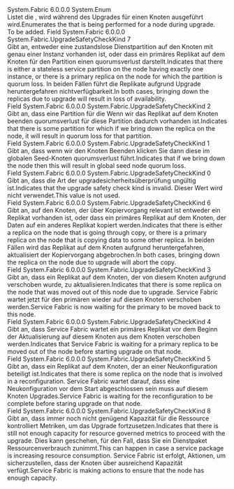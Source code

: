 <Type Name="UpgradeSafetyCheckKind" FullName="System.Fabric.UpgradeSafetyCheckKind">
  <TypeSignature Language="C#" Value="public enum UpgradeSafetyCheckKind" />
  <TypeSignature Language="ILAsm" Value=".class public auto ansi sealed UpgradeSafetyCheckKind extends System.Enum" />
  <TypeSignature Language="DocId" Value="T:System.Fabric.UpgradeSafetyCheckKind" />
  <TypeSignature Language="VB.NET" Value="Public Enum UpgradeSafetyCheckKind" />
  <TypeSignature Language="F#" Value="type UpgradeSafetyCheckKind = " />
  <AssemblyInfo>
    <AssemblyName>System.Fabric</AssemblyName>
    <AssemblyVersion>6.0.0.0</AssemblyVersion>
  </AssemblyInfo>
  <Base>
    <BaseTypeName>System.Enum</BaseTypeName>
  </Base>
  <Docs>
    <summary>
      <para><span data-ttu-id="9ebc0-101">Listet die <see cref="T:System.Fabric.UpgradeSafetyCheck" /> , wird während des Upgrades für einen Knoten ausgeführt wird.</span><span class="sxs-lookup"><span data-stu-id="9ebc0-101">Enumerates the <see cref="T:System.Fabric.UpgradeSafetyCheck" /> that is being performed for a node during upgrade.</span></span></para>
    </summary>
    <remarks>To be added.</remarks>
  </Docs>
  <Members>
    <Member MemberName="EnsureAvailability">
      <MemberSignature Language="C#" Value="EnsureAvailability" />
      <MemberSignature Language="ILAsm" Value=".field public static literal valuetype System.Fabric.UpgradeSafetyCheckKind EnsureAvailability = int32(7)" />
      <MemberSignature Language="DocId" Value="F:System.Fabric.UpgradeSafetyCheckKind.EnsureAvailability" />
      <MemberSignature Language="VB.NET" Value="EnsureAvailability" />
      <MemberSignature Language="F#" Value="EnsureAvailability = 7" Usage="System.Fabric.UpgradeSafetyCheckKind.EnsureAvailability" />
      <MemberType>Field</MemberType>
      <AssemblyInfo>
        <AssemblyName>System.Fabric</AssemblyName>
        <AssemblyVersion>6.0.0.0</AssemblyVersion>
      </AssemblyInfo>
      <ReturnValue>
        <ReturnType>System.Fabric.UpgradeSafetyCheckKind</ReturnType>
      </ReturnValue>
      <MemberValue>7</MemberValue>
      <Docs>
        <summary>
          <para><span data-ttu-id="9ebc0-102">Gibt an, entweder eine zustandslose Dienstpartition auf den Knoten mit genau einer Instanz vorhanden ist, oder dass ein primäres Replikat auf dem Knoten für den Partition einen quorumsverlust darstellt.</span><span class="sxs-lookup"><span data-stu-id="9ebc0-102">Indicates that there is either a stateless service partition on the node having exactly one instance, or there is a primary replica on the node for which the partition is quorum loss.</span></span> <span data-ttu-id="9ebc0-103">In beiden Fällen führt die Replikate aufgrund Upgrade heruntergefahren nichtverfügbarkeit.</span><span class="sxs-lookup"><span data-stu-id="9ebc0-103">In both cases, bringing down the replicas due to upgrade will result in loss of availability.</span></span></para>
        </summary>
      </Docs>
    </Member>
    <Member MemberName="EnsurePartitionQuorum">
      <MemberSignature Language="C#" Value="EnsurePartitionQuorum" />
      <MemberSignature Language="ILAsm" Value=".field public static literal valuetype System.Fabric.UpgradeSafetyCheckKind EnsurePartitionQuorum = int32(2)" />
      <MemberSignature Language="DocId" Value="F:System.Fabric.UpgradeSafetyCheckKind.EnsurePartitionQuorum" />
      <MemberSignature Language="VB.NET" Value="EnsurePartitionQuorum" />
      <MemberSignature Language="F#" Value="EnsurePartitionQuorum = 2" Usage="System.Fabric.UpgradeSafetyCheckKind.EnsurePartitionQuorum" />
      <MemberType>Field</MemberType>
      <AssemblyInfo>
        <AssemblyName>System.Fabric</AssemblyName>
        <AssemblyVersion>6.0.0.0</AssemblyVersion>
      </AssemblyInfo>
      <ReturnValue>
        <ReturnType>System.Fabric.UpgradeSafetyCheckKind</ReturnType>
      </ReturnValue>
      <MemberValue>2</MemberValue>
      <Docs>
        <summary>
          <para><span data-ttu-id="9ebc0-104">Gibt an, dass eine Partition für die Wenn wir das Replikat auf dem Knoten beenden quorumsverlust für diese Partition dadurch vorhanden ist.</span><span class="sxs-lookup"><span data-stu-id="9ebc0-104">Indicates that there is some partition for which if we bring down the replica on the node, it will result in quorum loss for that partition.</span></span></para>
        </summary>
      </Docs>
    </Member>
    <Member MemberName="EnsureSeedNodeQuorum">
      <MemberSignature Language="C#" Value="EnsureSeedNodeQuorum" />
      <MemberSignature Language="ILAsm" Value=".field public static literal valuetype System.Fabric.UpgradeSafetyCheckKind EnsureSeedNodeQuorum = int32(1)" />
      <MemberSignature Language="DocId" Value="F:System.Fabric.UpgradeSafetyCheckKind.EnsureSeedNodeQuorum" />
      <MemberSignature Language="VB.NET" Value="EnsureSeedNodeQuorum" />
      <MemberSignature Language="F#" Value="EnsureSeedNodeQuorum = 1" Usage="System.Fabric.UpgradeSafetyCheckKind.EnsureSeedNodeQuorum" />
      <MemberType>Field</MemberType>
      <AssemblyInfo>
        <AssemblyName>System.Fabric</AssemblyName>
        <AssemblyVersion>6.0.0.0</AssemblyVersion>
      </AssemblyInfo>
      <ReturnValue>
        <ReturnType>System.Fabric.UpgradeSafetyCheckKind</ReturnType>
      </ReturnValue>
      <MemberValue>1</MemberValue>
      <Docs>
        <summary>
          <para><span data-ttu-id="9ebc0-105">Gibt an, dass wenn wir den Knoten Beenden klicken Sie dann diese im globalen Seed-Knoten quorumsverlust führt.</span><span class="sxs-lookup"><span data-stu-id="9ebc0-105">Indicates that if we bring down the node then this will result in global seed node quorum loss.</span></span></para>
        </summary>
      </Docs>
    </Member>
    <Member MemberName="Invalid">
      <MemberSignature Language="C#" Value="Invalid" />
      <MemberSignature Language="ILAsm" Value=".field public static literal valuetype System.Fabric.UpgradeSafetyCheckKind Invalid = int32(0)" />
      <MemberSignature Language="DocId" Value="F:System.Fabric.UpgradeSafetyCheckKind.Invalid" />
      <MemberSignature Language="VB.NET" Value="Invalid" />
      <MemberSignature Language="F#" Value="Invalid = 0" Usage="System.Fabric.UpgradeSafetyCheckKind.Invalid" />
      <MemberType>Field</MemberType>
      <AssemblyInfo>
        <AssemblyName>System.Fabric</AssemblyName>
        <AssemblyVersion>6.0.0.0</AssemblyVersion>
      </AssemblyInfo>
      <ReturnValue>
        <ReturnType>System.Fabric.UpgradeSafetyCheckKind</ReturnType>
      </ReturnValue>
      <MemberValue>0</MemberValue>
      <Docs>
        <summary>
          <para><span data-ttu-id="9ebc0-106">Gibt an, dass die Art der upgradesicherheitsüberprüfung ungültig ist.</span><span class="sxs-lookup"><span data-stu-id="9ebc0-106">Indicates that the upgrade safety check kind is invalid.</span></span> <span data-ttu-id="9ebc0-107">Dieser Wert wird nicht verwendet.</span><span class="sxs-lookup"><span data-stu-id="9ebc0-107">This value is not used.</span></span></para>
        </summary>
      </Docs>
    </Member>
    <Member MemberName="WaitForInbuildReplica">
      <MemberSignature Language="C#" Value="WaitForInbuildReplica" />
      <MemberSignature Language="ILAsm" Value=".field public static literal valuetype System.Fabric.UpgradeSafetyCheckKind WaitForInbuildReplica = int32(6)" />
      <MemberSignature Language="DocId" Value="F:System.Fabric.UpgradeSafetyCheckKind.WaitForInbuildReplica" />
      <MemberSignature Language="VB.NET" Value="WaitForInbuildReplica" />
      <MemberSignature Language="F#" Value="WaitForInbuildReplica = 6" Usage="System.Fabric.UpgradeSafetyCheckKind.WaitForInbuildReplica" />
      <MemberType>Field</MemberType>
      <AssemblyInfo>
        <AssemblyName>System.Fabric</AssemblyName>
        <AssemblyVersion>6.0.0.0</AssemblyVersion>
      </AssemblyInfo>
      <ReturnValue>
        <ReturnType>System.Fabric.UpgradeSafetyCheckKind</ReturnType>
      </ReturnValue>
      <MemberValue>6</MemberValue>
      <Docs>
        <summary>
          <para><span data-ttu-id="9ebc0-108">Gibt an, auf den Knoten, der über Kopiervorgang relevant ist entweder ein Replikat vorhanden ist, oder dass ein primäres Replikat auf dem Knoten, der Daten auf ein anderes Replikat kopiert werden.</span><span class="sxs-lookup"><span data-stu-id="9ebc0-108">Indicates that there is either a replica on the node that is going through copy, or there is a primary replica on the node that is copying data to some other replica.</span></span> <span data-ttu-id="9ebc0-109">In beiden Fällen wird das Replikat auf dem Knoten aufgrund heruntergefahren, aktualisiert der Kopiervorgang abgebrochen.</span><span class="sxs-lookup"><span data-stu-id="9ebc0-109">In both cases, bringing down the replica on the node due to upgrade will abort the copy.</span></span></para>
        </summary>
      </Docs>
    </Member>
    <Member MemberName="WaitForPrimaryPlacement">
      <MemberSignature Language="C#" Value="WaitForPrimaryPlacement" />
      <MemberSignature Language="ILAsm" Value=".field public static literal valuetype System.Fabric.UpgradeSafetyCheckKind WaitForPrimaryPlacement = int32(3)" />
      <MemberSignature Language="DocId" Value="F:System.Fabric.UpgradeSafetyCheckKind.WaitForPrimaryPlacement" />
      <MemberSignature Language="VB.NET" Value="WaitForPrimaryPlacement" />
      <MemberSignature Language="F#" Value="WaitForPrimaryPlacement = 3" Usage="System.Fabric.UpgradeSafetyCheckKind.WaitForPrimaryPlacement" />
      <MemberType>Field</MemberType>
      <AssemblyInfo>
        <AssemblyName>System.Fabric</AssemblyName>
        <AssemblyVersion>6.0.0.0</AssemblyVersion>
      </AssemblyInfo>
      <ReturnValue>
        <ReturnType>System.Fabric.UpgradeSafetyCheckKind</ReturnType>
      </ReturnValue>
      <MemberValue>3</MemberValue>
      <Docs>
        <summary>
          <para><span data-ttu-id="9ebc0-110">Gibt an, dass ein Replikat auf dem Knoten, der von diesem Knoten aufgrund verschoben wurde, zu aktualisieren.</span><span class="sxs-lookup"><span data-stu-id="9ebc0-110">Indicates that there is some replica on the node that was moved out of this node due to upgrade.</span></span> <span data-ttu-id="9ebc0-111">Service Fabric wartet jetzt für den primären wieder auf diesen Knoten verschoben werden.</span><span class="sxs-lookup"><span data-stu-id="9ebc0-111">Service Fabric is now waiting for the primary to be moved back to this node.</span></span></para>
        </summary>
      </Docs>
    </Member>
    <Member MemberName="WaitForPrimarySwap">
      <MemberSignature Language="C#" Value="WaitForPrimarySwap" />
      <MemberSignature Language="ILAsm" Value=".field public static literal valuetype System.Fabric.UpgradeSafetyCheckKind WaitForPrimarySwap = int32(4)" />
      <MemberSignature Language="DocId" Value="F:System.Fabric.UpgradeSafetyCheckKind.WaitForPrimarySwap" />
      <MemberSignature Language="VB.NET" Value="WaitForPrimarySwap" />
      <MemberSignature Language="F#" Value="WaitForPrimarySwap = 4" Usage="System.Fabric.UpgradeSafetyCheckKind.WaitForPrimarySwap" />
      <MemberType>Field</MemberType>
      <AssemblyInfo>
        <AssemblyName>System.Fabric</AssemblyName>
        <AssemblyVersion>6.0.0.0</AssemblyVersion>
      </AssemblyInfo>
      <ReturnValue>
        <ReturnType>System.Fabric.UpgradeSafetyCheckKind</ReturnType>
      </ReturnValue>
      <MemberValue>4</MemberValue>
      <Docs>
        <summary>
          <para><span data-ttu-id="9ebc0-112">Gibt an, dass Service Fabric wartet ein primäres Replikat vor dem Beginn der Aktualisierung auf diesem Knoten aus dem Knoten verschoben werden.</span><span class="sxs-lookup"><span data-stu-id="9ebc0-112">Indicates that Service Fabric is waiting for a primary replica to be moved out of the node before starting upgrade on that node.</span></span></para>
        </summary>
      </Docs>
    </Member>
    <Member MemberName="WaitForReconfiguration">
      <MemberSignature Language="C#" Value="WaitForReconfiguration" />
      <MemberSignature Language="ILAsm" Value=".field public static literal valuetype System.Fabric.UpgradeSafetyCheckKind WaitForReconfiguration = int32(5)" />
      <MemberSignature Language="DocId" Value="F:System.Fabric.UpgradeSafetyCheckKind.WaitForReconfiguration" />
      <MemberSignature Language="VB.NET" Value="WaitForReconfiguration" />
      <MemberSignature Language="F#" Value="WaitForReconfiguration = 5" Usage="System.Fabric.UpgradeSafetyCheckKind.WaitForReconfiguration" />
      <MemberType>Field</MemberType>
      <AssemblyInfo>
        <AssemblyName>System.Fabric</AssemblyName>
        <AssemblyVersion>6.0.0.0</AssemblyVersion>
      </AssemblyInfo>
      <ReturnValue>
        <ReturnType>System.Fabric.UpgradeSafetyCheckKind</ReturnType>
      </ReturnValue>
      <MemberValue>5</MemberValue>
      <Docs>
        <summary>
          <para><span data-ttu-id="9ebc0-113">Gibt an, dass ein Replikat auf dem Knoten, der an einer Neukonfiguration beteiligt ist.</span><span class="sxs-lookup"><span data-stu-id="9ebc0-113">Indicates that there is some replica on the node that is involved in a reconfiguration.</span></span> <span data-ttu-id="9ebc0-114">Service Fabric wartet darauf, dass eine Neukonfiguration vor dem Start abgeschlossen sein muss auf diesem Knoten Upgrades.</span><span class="sxs-lookup"><span data-stu-id="9ebc0-114">Service Fabric is waiting for the reconfiguration to be complete before staring upgrade on that node.</span></span></para>
        </summary>
      </Docs>
    </Member>
    <Member MemberName="WaitForResourceAvailability">
      <MemberSignature Language="C#" Value="WaitForResourceAvailability" />
      <MemberSignature Language="ILAsm" Value=".field public static literal valuetype System.Fabric.UpgradeSafetyCheckKind WaitForResourceAvailability = int32(8)" />
      <MemberSignature Language="DocId" Value="F:System.Fabric.UpgradeSafetyCheckKind.WaitForResourceAvailability" />
      <MemberSignature Language="VB.NET" Value="WaitForResourceAvailability" />
      <MemberSignature Language="F#" Value="WaitForResourceAvailability = 8" Usage="System.Fabric.UpgradeSafetyCheckKind.WaitForResourceAvailability" />
      <MemberType>Field</MemberType>
      <AssemblyInfo>
        <AssemblyName>System.Fabric</AssemblyName>
        <AssemblyVersion>6.0.0.0</AssemblyVersion>
      </AssemblyInfo>
      <ReturnValue>
        <ReturnType>System.Fabric.UpgradeSafetyCheckKind</ReturnType>
      </ReturnValue>
      <MemberValue>8</MemberValue>
      <Docs>
        <summary>
          <para><span data-ttu-id="9ebc0-115">Gibt an, dass immer noch nicht genügend Kapazität für die Ressource kontrolliert Metriken, um das Upgrade fortzusetzen.</span><span class="sxs-lookup"><span data-stu-id="9ebc0-115">Indicates that there is still not enough capacity for resource governed metrics to proceed with the upgrade.</span></span> <span data-ttu-id="9ebc0-116">Dies kann geschehen, für den Fall, dass Sie ein Dienstpaket Ressourcenverbrauch zunimmt.</span><span class="sxs-lookup"><span data-stu-id="9ebc0-116">This can happen in case a service package is increasing resource consumption.</span></span> <span data-ttu-id="9ebc0-117">Service Fabric ist erfolgt, Aktionen, um sicherzustellen, dass der Knoten über ausreichend Kapazität verfügt.</span><span class="sxs-lookup"><span data-stu-id="9ebc0-117">Service Fabric is making actions to ensure that the node has enough capacity.</span></span> </para>
        </summary>
      </Docs>
    </Member>
  </Members>
</Type>